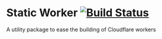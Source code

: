 # Static Worker [![Build Status](https://travis-ci.com/manatarms/static-worker.svg?branch=master)](https://travis-ci.com/manatarms/static-worker)
A utility package to ease the building of Cloudflare workers
